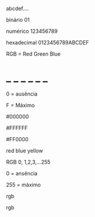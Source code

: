 abcdef....

binário 01

numérico 123456789

hexadecimal 0123456789ABCDEF

RGB = Red Green Blue 

# _ _ _ _ _ _

0 = ausência 

F = Máximo

#000000

#FFFFFF

#FF0000

red 
blue 
yellow 

RGB 0, 1,2,3,...255 

0 = ansência 

255 = máximo 

rgb 

rgb
